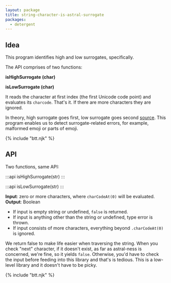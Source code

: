 ```yaml
---
layout: package
title: string-character-is-astral-surrogate
packages:
  - detergent
---
```


## Idea

This program identifies high and low surrogates, specifically.

The API comprises of two functions:

**isHighSurrogate (char)**

**isLowSurrogate (char)**

It reads the character at first index (the first Unicode code point) and evaluates its `charcode`. That's it. If there are more characters they are ignored.

In theory, high surrogate goes first, low surrogate goes second [source](https://unicodebook.readthedocs.io/unicode_encodings.html#surrogates). This program enables us to detect surrogate-related errors, for example, malformed emoji or parts of emoji.

{% include "btt.njk" %}

## API

Two functions, same API:

:::api
isHighSurrogate(str)
:::

:::api
isLowSurrogate(str)
:::

**Input**: zero or more characters, where `charCodeAt(0)` will be evaluated.
**Output**: Boolean

- If input is empty string or undefined, `false` is returned.
- If input is anything other than the string or undefined, type error is thrown.
- If input consists of more characters, everything beyond `.charCodeAt(0)` is ignored.

We return false to make life easier when traversing the string. When you check "next" character, if it doesn't exist, as far as astral-ness is concerned, we're fine, so it yields `false`. Otherwise, you'd have to check the input before feeding into this library and that's is tedious. This is a low-level library and it doesn't have to be picky.

{% include "btt.njk" %}
